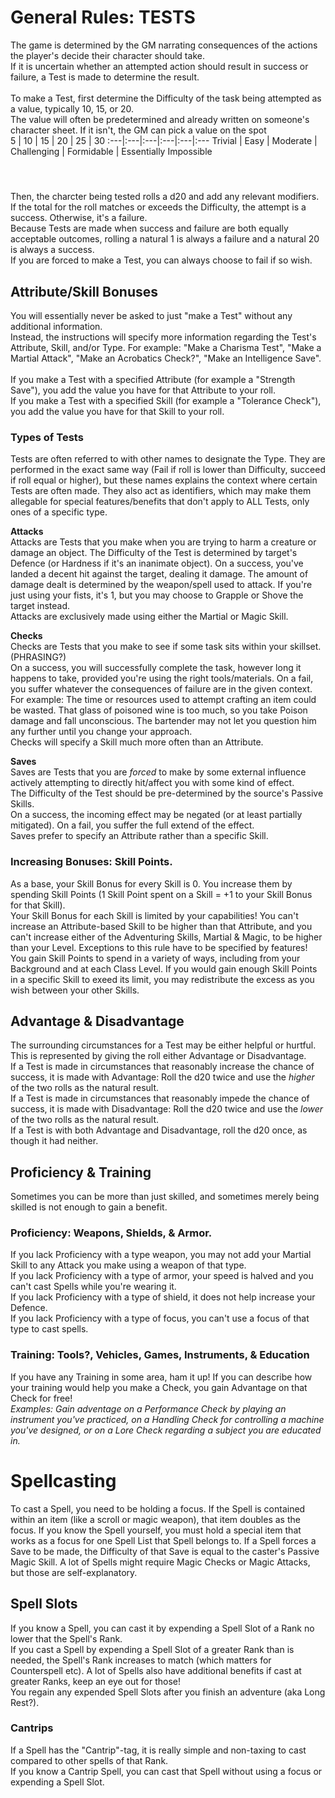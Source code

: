 # General Rules: TESTS
The game is determined by the GM narrating consequences of the actions the player's decide their character should take. <br>
If it is uncertain whether an attempted action should result in success or failure, a Test is made to determine the result.
<br><br>
To make a Test, first determine the Difficulty of the task being attempted as a value, typically 10, 15, or 20. <br>
The value will often be predetermined and already written on someone's character sheet. If it isn't, the GM can pick a value on the spot <br>
5 | 10 | 15 | 20 | 25 | 30
:---|:---|:---|:---|:---|:---
Trivial | Easy | Moderate | Challenging | Formidable | Essentially Impossible

#### <br>
Then, the charcter being tested rolls a d20 and add any relevant modifiers. If the total for the roll matches or exceeds the Difficulty, the attempt is a success. Otherwise, it's a failure. <br>
Because Tests are made when success and failure are both equally acceptable outcomes, rolling a natural 1 is always a failure and a natural 20 is always a success. <br>
If you are forced to make a Test, you can always choose to fail if so wish.

## Attribute/Skill Bonuses
You will essentially never be asked to just "make a Test" without any additional information. <br>
Instead, the instructions will specify more information regarding the Test's Attribute, Skill, and/or Type. For example: "Make a Charisma Test", "Make a Martial Attack", "Make an Acrobatics Check?", "Make an Intelligence Save".
<br><br>
If you make a Test with a specified Attribute (for example a "Strength Save"), you add the value you have for that Attribute to your roll. <br>
If you make a Test with a specified Skill (for example a "Tolerance Check"), you add the value you have for that Skill to your roll. <br>

### Types of Tests
Tests are often referred to with other names to designate the Type. They are performed in the exact same way (Fail if roll is lower than Difficulty, succeed if roll equal or higher), but these names explains the context where certain Tests are often made. They also act as identifiers, which may make them allegable for special features/benefits that don't apply to ALL Tests, only ones of a specific type.

**Attacks**<br>
Attacks are Tests that you make when you are trying to harm a creature or damage an object.
The Difficulty of the Test is determined by target's Defence (or Hardness if it's an inanimate object).
On a success, you've landed a decent hit against the target, dealing it damage. The amount of damage dealt is determined by the weapon/spell used to attack. If you're just using your fists, it's 1, but you may choose to Grapple or Shove the target instead. <br>
Attacks are exclusively made using either the Martial or Magic Skill.

**Checks**<br>
Checks are Tests that you make to see if some task sits within your skillset. (PHRASING?) <br>
On a success, you will successfully complete the task, however long it happens to take, provided you're using the right tools/materials. On a fail, you suffer whatever the consequences of failure are in the given context. <br>
For example: The time or resources used to attempt crafting an item could be wasted. That glass of poisoned wine is too much, so you take Poison damage and fall unconscious. The bartender may not let you question him any further until you change your approach. <br>
Checks will specify a Skill much more often than an Attribute.

**Saves**<br>
Saves are Tests that you are *forced* to make by some external influence actively attempting to directly hit/affect you with some kind of effect. <br>
The Difficulty of the Test should be pre-determined by the source's Passive Skills. <br>
On a success, the incoming effect may be negated (or at least partially mitigated). On a fail, you suffer the full extend of the effect. <br>
Saves prefer to specify an Attribute rather than a specific Skill.

### Increasing Bonuses: Skill Points.
As a base, your Skill Bonus for every Skill is 0. You increase them by spending Skill Points (1 Skill Point spent on a Skill = +1 to your Skill Bonus for that Skill). <br>
Your Skill Bonus for each Skill is limited by your capabilities! You can't increase an Attribute-based Skill to be higher than that Attribute, and you can't increase either of the Adventuring Skills, Martial & Magic, to be higher than your Level. Exceptions to this rule have to be specified by features! <br>
You gain Skill Points to spend in a variety of ways, including from your Background and at each Class Level. If you would gain enough Skill Points in a specific Skill to exeed its limit, you may redistribute the excess as you wish between your other Skills. <br>

## Advantage & Disadvantage
The surrounding circumstances for a Test may be either helpful or hurtful. This is represented by giving the roll either Advantage or Disadvantage. <br>
If a Test is made in circumstances that reasonably increase the chance of success, it is made with Advantage: Roll the d20 twice and use the *higher* of the two rolls as the natural result. <br>
If a Test is made in circumstances that reasonably impede the chance of success, it is made with Disadvantage: Roll the d20 twice and use the *lower* of the two rolls as the natural result. <br>
If a Test is with both Advantage and Disadvantage, roll the d20 once, as though it had neither.

## Proficiency & Training
Sometimes you can be more than just skilled, and sometimes merely being skilled is not enough to gain a benefit.
### Proficiency: Weapons, Shields, & Armor.
If you lack Proficiency with a type weapon, you may not add your Martial Skill to any Attack you make using a weapon of that type. <br>
If you lack Proficiency with a type of armor, your speed is halved and you can't cast Spells while you're wearing it. <br>
If you lack Proficiency with a type of shield, it does not help increase your Defence. <br>
If you lack Proficiency with a type of focus, you can't use a focus of that type to cast spells. <br>
### Training: Tools?, Vehicles, Games, Instruments, & Education
If you have any Training in some area, ham it up! If you can describe how your training would help you make a Check, you gain Advantage on that Check for free! <br>
*Examples: Gain adventage on a Performance Check by playing an instrument you've practiced, on a Handling Check for controlling a machine you've designed, or on a Lore Check regarding a subject you are educated in.*

# Spellcasting
To cast a Spell, you need to be holding a focus. If the Spell is contained within an item (like a scroll or magic weapon), that item doubles as the focus. If you know the Spell yourself, you must hold a special item that works as a focus for one Spell List that Spell belongs to.
If a Spell forces a Save to be made, the Difficulty of that Save is equal to the caster's Passive Magic Skill. A lot of Spells might require Magic Checks or Magic Attacks, but those are self-explanatory. <br>

## Spell Slots
If you know a Spell, you can cast it by expending a Spell Slot of a Rank no lower that the Spell's Rank. <br>
If you cast a Spell by expending a Spell Slot of a greater Rank than is needed, the Spell's Rank increases to match (which matters for Counterspell etc). A lot of Spells also have additional benefits if cast at greater Ranks, keep an eye out for those! <br>
You regain any expended Spell Slots after you finish an adventure (aka Long Rest?).

### Cantrips
If a Spell has the "Cantrip"-tag, it is really simple and non-taxing to cast compared to other spells of that Rank. <br>
If you know a Cantrip Spell, you can cast that Spell without using a focus or expending a Spell Slot.